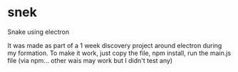 # snek
Snake using electron

It was made as part of a 1 week discovery project around electron during my formation.
To make it work, just copy the file, npm install, run the main.js file (via npm... other wais may work but I didn't test any)
